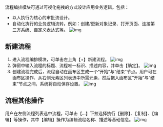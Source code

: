 流程编排模块可通过可视化拖拽的方式设计应用业务逻辑。包括：
- 以人执行为核心的审批流设计。
- 自动化执行的业务逻辑流转，例如：创建/更新对象记录、打开页面、连接第三方系统、自定义表达式等。
![img](https://main.qcloudimg.com/raw/575e8ad61c46ca8d8b12d6b6cc9e138c.png)        

## 新建流程
1. 进入流程编排模块，可单击左上角【+】新建流程。
![img](https://main.qcloudimg.com/raw/ba4df5ae3daf69e8ceb6f2e26f54ae71.png)        
2. 弹窗中输入流程的标题、流程唯一标识、描述内容，并单击【确定】。
![img](https://main.qcloudimg.com/raw/6edc18073f2a11b99bb88e05e665f4fe.png)        
3. 创建流程完成后，流程自动在画布区生成一个“开始”与“结束”节点。用户可在画布区操作，从右侧元素区列表选中所需元素，然后拖入画布区“开始”与“结束”节点之间，系统将自动保存设置。
![img](https://main.qcloudimg.com/raw/d5984b46383f17a6a22362842a9943f7.png)        

## 流程其他操作
用户在左侧流程列表选中流程，可单击【…】下拉选择执行【删除】、【复制】、【编辑】等操作，其中【编辑】操作为编辑流程名称、描述等基础信息。
![img](https://main.qcloudimg.com/raw/cd82faca6aee43295029d9a4e9b7d97d.png)        
